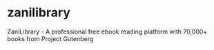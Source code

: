 # zanilibrary
ZaniLibrary - A professional free ebook reading platform with 70,000+ books from Project Gutenberg

